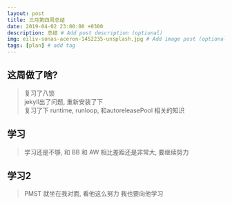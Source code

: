 ```yaml
---
layout: post
title: 三月第四周总结
date: 2019-04-02 23:00:00 +0300
description: 总结 # Add post description (optional)
img: eiliv-sonas-aceron-1452235-unsplash.jpg # Add image post (optional)
tags: [plan] # add tag
---
```


## 这周做了啥? 
> 复习了八锁    
> jekyll出了问题, 重新安装了下  
> 复习了下 runtime, runloop, 和autoreleasePool 相关的知识   

## 学习
> 学习还是不够, 和 BB 和 AW 相比差距还是非常大, 要继续努力

## 学习2
> PMST 就坐在我对面, 看他这么努力 我也要向他学习
